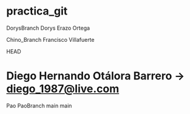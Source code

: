 # practica_git
DorysBranch
Dorys Erazo Ortega

Chino_Branch
Francisco Villafuerte

HEAD

Diego Hernando Otálora Barrero -> diego_1987@live.com
=======
Pao
PaoBranch
main
 main
